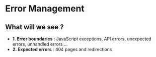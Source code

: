 <!-- .slide: class="two-column with-code " -->

# Error Management

## What will we see ?

- **1. Error boundaries** : JavaScript exceptions, API errors, unexpected errors, unhandled errors ...
- **2. Expected errors** : 404 pages and redirections
